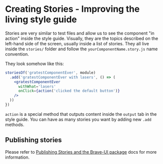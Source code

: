 # Creating Stories - Improving the living style guide

Stories are very similar to test files and allow us to see the component "in action" inside the style guide. Visually, they are the topics described on the left-hand side of the screen, usually inside a list of stories. They all live inside the `stories/` folder and follow the `yourComponentName.story.js` name convention.

They look somehow like this:

```jsx
storiesOf('gratestComponentEver', module)
  .add('gratestComponentEver with lasers', () => (
    <gratestComponentEver
      withWhat='lasers'
      onClick={action('clicked the default button')}
    />
  ))
})
```

`action` is a special method that outputs content inside the `output` tab in the style guide. You can have as many stories you want by adding new `.add` methods.

## Publishing stories

Please refer to [Publishing Stories and the Brave-UI package](https://github.com/cezaraugusto/brave-ui/blob/master/docs/publishing.md) docs for more information.

